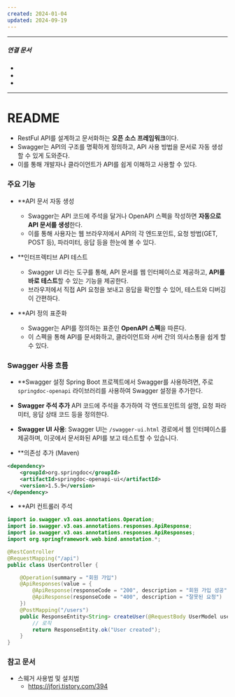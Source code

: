 ```yaml
---
created: 2024-01-04
updated: 2024-09-19
---
```

----
##### 연결 문서

- 
- 
- 
---

# **README**

- RestFul API를 설계하고 문서화하는 **오픈 소스 프레임워크**이다.
- Swagger는 API의 구조를 명확하게 정의하고, API 사용 방법을 문서로 자동 생성할 수 있게 도와준다.
- 이를 통해 개발자나 클라이언트가 API를 쉽게 이해하고 사용할 수 있다.

### 주요 기능

- **API 문서 자동 생성
	- Swagger는 API 코드에 주석을 달거나 OpenAPI 스펙을 작성하면 **자동으로 API 문서를 생성**한다. 
	- 이를 통해 사용자는 웹 브라우저에서 API의 각 엔드포인트, 요청 방법(GET, POST 등), 파라미터, 응답 등을 한눈에 볼 수 있다.
	  
- **인터프렉티브 API 테스트
	- Swagger UI 라는 도구를 통해, API 문서를 웹 인터페이스로 제공하고, **API를 바로 테스트**할 수 있는 기능을 제공한다.
	- 브라우저에서 직접 API 요청을 보내고 응답을 확인할 수 있어, 테스트와 디버깅이 간편하다.
	  
- **API 정의 표준화
	- Swagger는 API를 정의하는 표준인 **OpenAPI 스펙**을 따른다.
	- 이 스펙을 통해 API를 문서화하고, 클라이언트와 서버 간의 의사소통을 쉽게 할 수 있다.

### Swagger 사용 흐름
- **Swagger 설정
	Spring Boot 프로젝트에서 Swagger를 사용하려면, 
	주로 `springdoc-openapi` 라이브러리를 사용하여 Swagger 설정을 추가한다.
- **Swagger 주석 추가**
	API 코드에 주석을 추가하여 각 엔드포인트의 설명, 요청 파라미터, 응답 상태 코드 등을 정의한다.
- **Swagger UI 사용**:
	Swagger UI는 `/swagger-ui.html` 경로에서 웹 인터페이스를 제공하며, 
	이곳에서 문서화된 API를 보고 테스트할 수 있습니다.

- **의존성 추가 (Maven)
```xml
<dependency>
    <groupId>org.springdoc</groupId>
    <artifactId>springdoc-openapi-ui</artifactId>
    <version>1.5.9</version>
</dependency>

```

- **API 컨트롤러 주석
```java
import io.swagger.v3.oas.annotations.Operation;
import io.swagger.v3.oas.annotations.responses.ApiResponse;
import io.swagger.v3.oas.annotations.responses.ApiResponses;
import org.springframework.web.bind.annotation.*;

@RestController
@RequestMapping("/api")
public class UserController {

    @Operation(summary = "회원 가입")
    @ApiResponses(value = {
        @ApiResponse(responseCode = "200", description = "회원 가입 성공"),
        @ApiResponse(responseCode = "400", description = "잘못된 요청")
    })
    @PostMapping("/users")
    public ResponseEntity<String> createUser(@RequestBody UserModel userModel) {
        // 로직
        return ResponseEntity.ok("User created");
    }
}

```
### 참고 문서

- 스웨거 사용법 및 설치법 
	- https://jforj.tistory.com/394